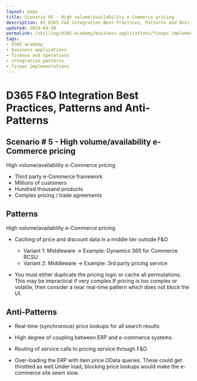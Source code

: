 ```yaml
---
layout: page
title: Scenario 05 - High volume/availability e-Commerce pricing
description: 05 D365 F&O Integration Best Practices, Patterns and Anti-Patterns
updated: 2024-04-30
permalink: /skilling/d365-academy/business-applications/finops implementation best practices and patterns/intscenario-05
tags:
- d365 academy
- business applications
- finance and operations
- integration patterns
- finops implementations
---
```


# D365 F&O Integration Best Practices, Patterns and Anti-Patterns

## Scenario # 5 - High volume/availability e-Commerce pricing
High volume/availability e-Commerce pricing
* Third party e-Commerce framework
* Millions of customers
* Hundred thousand products
* Complex pricing / trade agreements


## Patterns
High volume/availability e-Commerce pricing

* Caching of price and discount data in a middle tier outside F&O
    * Variant 1: Middleware -> Example: Dynamics 365 for Commerce RCSU
    * Variant 2: Middleware -> Example: 3rd party pricing service

* You must either duplicate the pricing logic or cache all permutations. This may be impractical if very complex.If pricing is too complex or volatile, then consider a near real-time pattern which does not block the UI.

## Anti-Patterns
* Real-time (synchronous) price lookups for all search results

* High degree of coupling between ERP and e-commerce systems.

* Routing of service calls to pricing service through F&O

* Over-loading the ERP with item price OData queries. These could get throttled as well.Under load, blocking price lookups would make the e-commerce site seem slow. 
